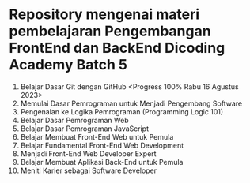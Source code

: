 # Repository mengenai materi pembelajaran Pengembangan FrontEnd dan BackEnd Dicoding Academy Batch 5
1. Belajar Dasar Git dengan GitHub <Progress 100% Rabu 16 Agustus 2023>
2. Memulai Dasar Pemrograman untuk Menjadi Pengembang Software 
3. Pengenalan ke Logika Pemrograman (Programming Logic 101)
4. Belajar Dasar Pemrograman Web
5. Belajar Dasar Pemrograman JavaScript
6. Belajar Membuat Front-End Web untuk Pemula
7. Belajar Fundamental Front-End Web Development
8. Menjadi Front-End Web Developer Expert
9. Belajar Membuat Aplikasi Back-End untuk Pemula
10. Meniti Karier sebagai Software Developer
